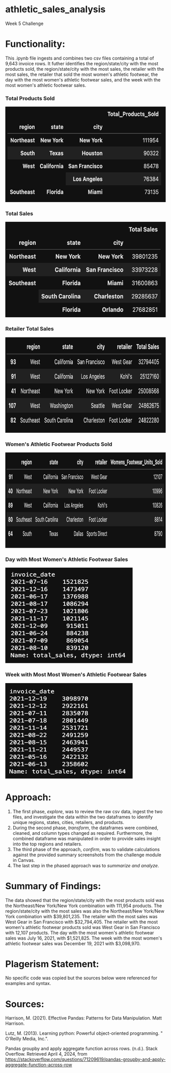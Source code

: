 # athletic_sales_analysis
Week 5 Challenge

# Functionality:
This .ipynb file ingests and combines two csv files containing a total of 9,643 invoice rows. It futher identifies the region/state/city with the most products sold, the region/state/city with the most sales, the retailer with the most sales, the retailer that sold the most women's athletic footwear, the day with the most women's athletic footwear sales, and the week with the most women's athletic footwear sales.

### Total Products Sold
<img src="total_products_sold.png" width="600" height="300">

### Total Sales
<img src="total_sales.png" width="600" height="300">

### Retailer Total Sales
<img src="retailer_total_sales.png" width="700" height="300">

### Women's Athletic Footwear Products Sold
<img src="womens_athletic_footwear_products.png" width="800" height="300">

### Day with Most Women's Athletic Footwear Sales
<img src="day_most_sales.png" width="400" height="300">

### Week with Most Most Women's Athletic Footwear Sales
<img src="week_most_sales.png" width="400" height="300">

# Approach:
1. The first phase, *explore*, was to review the raw csv data, ingest the two files, and investigate the data within the two dataframes to identify unique regions, states, cities, retailers, and products. 
2. During the second phase, *transform*, the dataframes were combined, cleaned, and column types changed as required. Furthermore, the combined dataframe was manipulated in order to provide sales insight into the top regions and retailers. 
3. The third phase of the approach, *confirm*, was to validate calculations against the provided summary screenshots from the challenge module in Canvas. 
4. The last step in the phased approach was to *summarize and analyze*.

# Summary of Findings:
The data showed that the region/state/city with the most products sold was the Northeast/New York/New York combination with 111,954 products. The region/state/city with the most sales was also the Northeast/New York/New York combination with $39,801,235. The retailer with the most sales was West Gear in San Francisco with $32,794,405. The retailer with the most women's athletic footwear products sold was West Gear in San Francisco with 12,107 products. The day with the most women's athletic footwear sales was July 16, 2021, with $1,521,825. The week with the most women's athletic footwear sales was December 19, 2021 with $3,098,970.

# Plagerism Statement:
No specific code was copied but the sources below were referenced for examples and syntax. 

# Sources:

Harrison, M. (2021). Effective Pandas: Patterns for Data Manipulation. Matt Harrison.

Lutz, M. (2013). Learning python: Powerful object-oriented programming. " O'Reilly Media, Inc.".

 Pandas groupby and apply aggregate function across rows. (n.d.). Stack Overflow. Retrieved April 4, 2024, from https://stackoverflow.com/questions/71209619/pandas-groupby-and-apply-aggregate-function-across-row 
